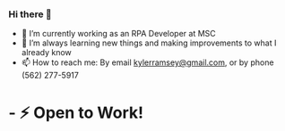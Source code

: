 ### Hi there 👋

- 🔭 I’m currently working as an RPA Developer at MSC
- 🌱 I’m always learning new things and making improvements to what I already know
- 📫 How to reach me: By email kylerramsey@gmail.com, or by phone (562) 277-5917
# - ⚡ Open to Work!
